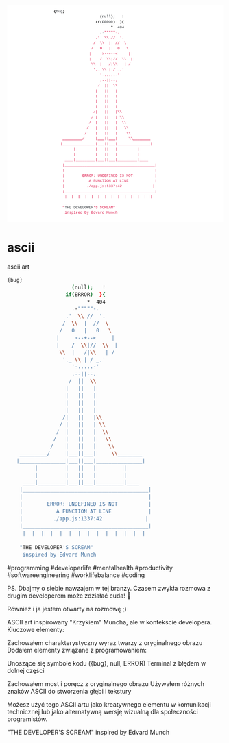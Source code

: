 ![ascii-art-krzyk-inspired-by-Edvard-Munch-tom-sapletta.png](ascii-art-krzyk-inspired-by-Edvard-Munch-tom-sapletta.png)

# ascii

ascii art


```bash
{bug}  
                     (null);   !
                   if(ERROR)  }{
                          *  404
                     .-"""""-. 
                   .'  \\ //  '.
                  /  \\  |  //  \
                 /   0   |   0   \
                |     >--+--<     |
                |    /  \\|//  \\  |
                 \\  |   /|\\   | /
                  '._ \\ | / _.'
                     '-.....-'     
                     .--||--.
                    /  ||  \\
                   |   ||   |
                   |   ||   |
                   |   ||   |
                   |   ||   |
                  /|   ||   |\\
                 / |   ||   | \\
                /  |   ||   |  \\
               /   |   ||   |   \\
              /    |   ||   |    \\
    _________/     |___||___|     \\________
   |_______________|___||___|_______________| 
         |         |   ||   |         |
         |         |   ||   |         |
     ____|_________|___||___|_________|____
    |_________________________________________| 
    |                                         |
    |        ERROR: UNDEFINED IS NOT          |
    |           A FUNCTION AT LINE            |
    |          ./app.js:1337:42              |
    |_________________________________________| 
     |  |  |  |  |  |  |  |  |  |  |  |  |  |
    
    "THE DEVELOPER'S SCREAM"
     inspired by Edvard Munch

```


#programming #developerlife #mentalhealth #productivity #softwareengineering #worklifebalance #coding

PS. Dbajmy o siebie nawzajem w tej branży. Czasem zwykła rozmowa z drugim developerem może zdziałać cuda! 🤝

Również i ja jestem otwarty na rozmowę ;)


ASCII art inspirowany "Krzykiem" Muncha, ale w kontekście developera. Kluczowe elementy:

Zachowałem charakterystyczny wyraz twarzy z oryginalnego obrazu
Dodałem elementy związane z programowaniem:

Unoszące się symbole kodu ({bug}, null, ERROR)
Terminal z błędem w dolnej części


Zachowałem most i poręcz z oryginalnego obrazu
Używałem różnych znaków ASCII do stworzenia głębi i tekstury

Możesz użyć tego ASCII artu jako kreatywnego elementu w komunikacji technicznej lub jako alternatywną wersję wizualną dla społeczności programistów.

  "THE DEVELOPER'S SCREAM"
     inspired by Edvard Munch

